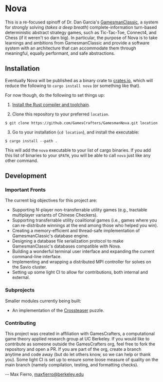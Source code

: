# Nova

This is a re-focused spinoff of Dr. Dan Garcia's [GamesmanClassic](https://github.com/GamesCrafters/GamesmanClassic), a system for strongly solving (_takes a deep breath_) complete-information turn-based deterministic abstract strategy games, such as Tic-Tac-Toe, Connect4, and Chess (if it weren't so darn big). In particular, the purpose of Nova is to take learnings and ambitions from GamesmanClassic and provide a software system with an architecture that can accommodate them through meaningful, equally performant, and safe abstractions. 

## Installation

Eventually Nova will be published as a binary crate to [crates.io](crates.io), which will reduce the following to `cargo install nova` (or something like that). 

For now though, do the following to set things up:

1. [Install the Rust compiler and toolchain](https://www.rust-lang.org/tools/install).
  
3. Clone this repository to your preferred `location`.

```
$ git clone https://github.com/GamesCrafters/GamesmanNova.git location
```

3. Go to your installation (`cd location`), and install the executable:

```
$ cargo install --path .
```

This will add the `nova` executable to your list of cargo binaries. If you add this list of binaries to your `$PATH`, you will be able to call `nova` just like any other command.

## Development

### Important Fronts

The current big objectives for this project are:

* Supporting _N_-player non-transferrable utility games (e.g., tractable multiplayer variants of Chinese Checkers).
* Supporting transferrable utility coalitional games (i.e., games where you can re-distribute winnings at the end among those who helped you win).
* Creating a memory-efficient and thread-safe implementation of GamesmanClassic's database engine.
* Designing a database file serialization protocol to make GamesmanClassic's databases compatible with Nova.
* Building a wonderful terminal user interface and expanding the current command-line interface.
* Implementing and wrapping a distributed MPI controller for solves on the Savio cluster.
* Setting up some light CI to allow for contributions, both internal and external.

### Subprojects

Smaller modules currently being built:

* An implementation of the [Crossteaser](https://www.jaapsch.net/puzzles/crosstsr.htm) puzzle.

### Contributing

This project was created in affiliation with GamesCrafters, a computational game theory applied research group at UC Berkeley. If you would like to contribute as someone outside the GamesCrafters org, feel free to fork the repository and open a PR. If you are part of the org, create a branch anytime and code away (but do let others know, so we can help or thank you). Some light CI is set up to ensure some loose measure of quality on the main branch (namely compilation, testing, and formatting checks).

-- Max Fierro, maxfierro@berkeley.edu
